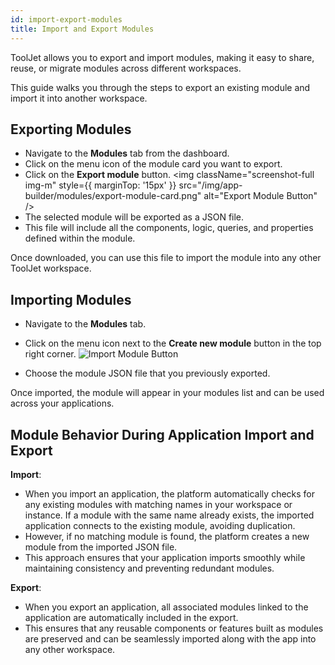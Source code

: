 ```yaml
---
id: import-export-modules
title: Import and Export Modules
---
```


ToolJet allows you to export and import modules, making it easy to share, reuse, or migrate modules across different workspaces. 

This guide walks you through the steps to export an existing module and import it into another workspace.

## Exporting Modules

- Navigate to the **Modules** tab from the dashboard.
- Click on the menu icon of the module card you want to export.
- Click on the **Export module** button.
  <img className="screenshot-full img-m" style={{ marginTop: '15px' }} src="/img/app-builder/modules/export-module-card.png" alt="Export Module Button" />
- The selected module will be exported as a JSON file.
- This file will include all the components, logic, queries, and properties defined within the module. 

Once downloaded, you can use this file to import the module into any other ToolJet workspace.


## Importing Modules

- Navigate to the **Modules** tab.
- Click on the menu icon next to the **Create new module** button in the top right corner.
  <img className="screenshot-full img-l" src="/img/app-builder/modules/import-module.png" alt="Import Module Button" />


- Choose the module JSON file that you previously exported.

Once imported, the module will appear in your modules list and can be used across your applications.


## Module Behavior During Application Import and Export

**Import**:

- When you import an application, the platform automatically checks for any existing modules with matching names in your workspace or instance. If a module with the same name already exists, the imported application connects to the existing module, avoiding duplication. 
- However, if no matching module is found, the platform creates a new module from the imported JSON file. 
- This approach ensures that your application imports smoothly while maintaining consistency and preventing redundant modules.

**Export**:

- When you export an application, all associated modules linked to the application are automatically included in the export. 
- This ensures that any reusable components or features built as modules are preserved and can be seamlessly imported along with the app into any other workspace.